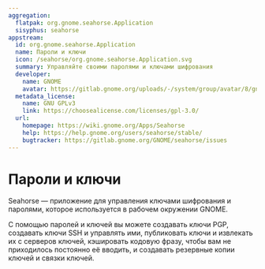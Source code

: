 ```yaml
---
aggregation:
  flatpak: org.gnome.seahorse.Application
  sisyphus: seahorse
appstream:
  id: org.gnome.seahorse.Application
  name: Пароли и ключи
  icon: /seahorse/org.gnome.seahorse.Application.svg
  summary: Управляйте своими паролями и ключами шифрования
  developer:
    name: GNOME
    avatar: https://gitlab.gnome.org/uploads/-/system/group/avatar/8/gnomelogo.png?width=48
  metadata_license:
    name: GNU GPLv3
    link: https://choosealicense.com/licenses/gpl-3.0/
  url:
    homepage: https://wiki.gnome.org/Apps/Seahorse
    help: https://help.gnome.org/users/seahorse/stable/
    bugtracker: https://gitlab.gnome.org/GNOME/seahorse/issues
---
```


# Пароли и ключи

Seahorse — приложение для управления ключами шифрования и паролями, которое используется в рабочем окружении GNOME.

С помощью паролей и ключей вы можете создавать ключи PGP, создавать ключи SSH и управлять ими, публиковать ключи и извлекать их с серверов ключей, кэшировать кодовую фразу, чтобы вам не приходилось постоянно её вводить, и создавать резервные копии ключей и связки ключей.

<!--@include: @apps/.parts/install/content-repo.md-->
<!--@include: @apps/.parts/install/content-flatpak.md-->
